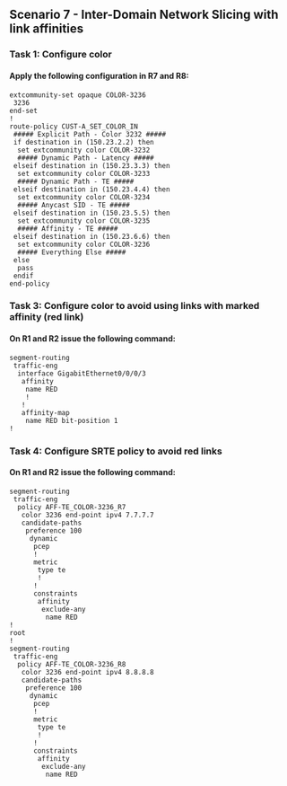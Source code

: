 ## Scenario 7 - Inter-Domain Network Slicing with link affinities

### Task 1: Configure color

#### Apply the following configuration in R7 and R8:

```
extcommunity-set opaque COLOR-3236
 3236
end-set
!
route-policy CUST-A_SET_COLOR_IN
 ##### Explicit Path - Color 3232 #####
 if destination in (150.23.2.2) then
  set extcommunity color COLOR-3232
  ##### Dynamic Path - Latency #####
 elseif destination in (150.23.3.3) then
  set extcommunity color COLOR-3233
  ##### Dynamic Path - TE #####
 elseif destination in (150.23.4.4) then
  set extcommunity color COLOR-3234
  ##### Anycast SID - TE #####
 elseif destination in (150.23.5.5) then
  set extcommunity color COLOR-3235
  ##### Affinity - TE #####
 elseif destination in (150.23.6.6) then
  set extcommunity color COLOR-3236
  ##### Everything Else #####
 else
  pass
 endif
end-policy
```

### Task 3: Configure color to avoid using links with marked affinity (red link)

#### On R1 and R2 issue the following command:

```
segment-routing
 traffic-eng
  interface GigabitEthernet0/0/0/3
   affinity
    name RED
    !
   !
   affinity-map
    name RED bit-position 1
!
```

### Task 4: Configure SRTE policy to avoid red links

#### On R1 and R2 issue the following command:

```
segment-routing
 traffic-eng
  policy AFF-TE_COLOR-3236_R7
   color 3236 end-point ipv4 7.7.7.7
   candidate-paths
    preference 100
     dynamic
      pcep
      !
      metric
       type te
       !
      !
      constraints
       affinity
        exclude-any
         name RED
!
root
!
segment-routing
 traffic-eng
  policy AFF-TE_COLOR-3236_R8
   color 3236 end-point ipv4 8.8.8.8
   candidate-paths
    preference 100
     dynamic
      pcep
      !
      metric
       type te
       !
      !
      constraints
       affinity
        exclude-any
         name RED 
```
